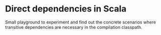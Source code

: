# Direct dependencies in Scala

Small playground to experiment and find out the concrete scenarios where
transitive dependencies are necessary in the compilation classpath.
